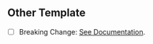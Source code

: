 ## Other Template

- [ ] Breaking Change: [See Documentation](https://24imedia.atlassian.net/wiki/spaces/PRJ001NXG/pages/3427041306/What+to+do+when+introducing+a+breaking+change).

